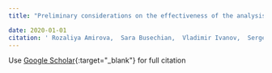 ```yaml
---
title: "Preliminary considerations on the effectiveness of the analysis of brain signals to assess the work of software developers"

date: 2020-01-01
citation: ' Rozaliya Amirova,  Sara Busechian,  Vladimir Ivanov,  Sergey Masyagin,  Anastasia Reprintseva,  Ruslan Shakirov,  Giancarlo Succi,  Herman Tarasau,  Ananga Thapaliya,  Alexander Tormasov,  Oydinoy Zufarova, &quot;Preliminary considerations on the effectiveness of the analysis of brain signals to assess the work of software developers.&quot;, 2020.'
---
```

Use [Google Scholar](https://scholar.google.com/scholar?q=Preliminary+considerations+on+the+effectiveness+of+the+analysis+of+brain+signals+to+assess+the+work+of+software+developers){:target="_blank"} for full citation